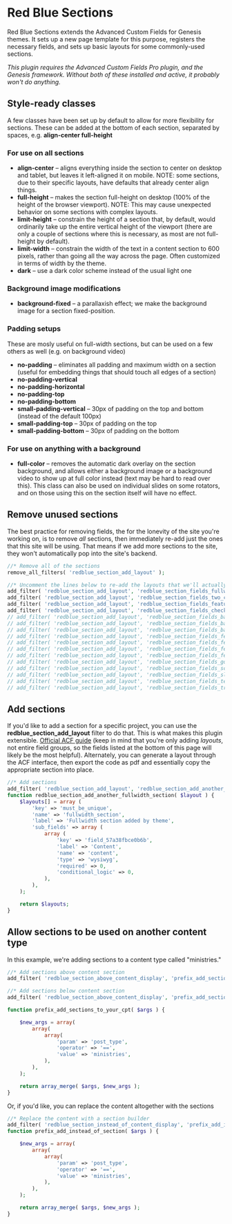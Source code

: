 # Red Blue Sections
Red Blue Sections extends the Advanced Custom Fields for Genesis themes. It sets up a new page template for this purpose, registers the necessary fields, and sets up basic layouts for some commonly-used sections.

*This plugin requires the Advanced Custom Fields Pro plugin, and the Genesis framework. Without both of these installed and active, it probably won't do anything.*


## Style-ready classes
A few classes have been set up by default to allow for more flexibility for sections. These can be added at the bottom of each section, separated by spaces, e.g. **align-center full-height**

### For use on all sections
- **align-center** – aligns everything inside the section to center on desktop and tablet, but leaves it left-aligned it on mobile. NOTE: some sections, due to their specific layouts, have defaults that already center align things.
- **full-height** – makes the section full-height on desktop (100% of the height of the browser viewport). NOTE: This may cause unexpected behavior on some sections with complex layouts.
- **limit-height** – constrain the height of a section that, by default, would ordinarily take up the entire vertical height of the viewport (there are only a couple of sections where this is necessary, as most are not full-height by default).
- **limit-width** – constrain the width of the text in a content section to 600 pixels, rather than going all the way across the page. Often customized in terms of width by the theme.
- **dark** – use a dark color scheme instead of the usual light one

### Background image modifications ###
- **background-fixed** – a parallaxish effect; we make the background image for a section fixed-position.

### Padding setups ###
These are mosly useful on full-width sections, but can be used on a few others as well (e.g. on background video)
- **no-padding** – eliminates all padding and maximum width on a section (useful for embedding things that should touch all edges of a section)
- **no-padding-vertical**
- **no-padding-horizontal**
- **no-padding-top**
- **no-padding-bottom**
- **small-padding-vertical** – 30px of padding on the top and bottom (instead of the default 100px)
- **small-padding-top** – 30px of padding on the top
- **small-padding-bottom** – 30px of padding on the bottom

### For use on anything with a background
- **full-color** – removes the automatic dark overlay on the section background, and allows either a background image or a background video to show up at full color instead (text may be hard to read over this). This class can also be used on individual slides on some rotators, and on those using this on the section itself will have no effect.


## Remove unused sections
The best practice for removing fields, the for the lonevity of the site you're working on, is to remove _all_ sections, then immediately re-add just the ones that this site will be using. That means if we add more sections to the site, they won't automatically pop into the site's backend.

```php
//* Remove all of the sections
remove_all_filters( 'redblue_section_add_layout' );

//* Uncomment the lines below to re-add the layouts that we'll actually be using
add_filter( 'redblue_section_add_layout', 'redblue_section_fields_fullwidth' );
add_filter( 'redblue_section_add_layout', 'redblue_section_fields_two_column' );
add_filter( 'redblue_section_add_layout', 'redblue_section_fields_featured_items' );
add_filter( 'redblue_section_add_layout', 'redblue_section_fields_checkerboard' );
// add_filter( 'redblue_section_add_layout', 'redblue_section_fields_background_image_slider' );
// add_filter( 'redblue_section_add_layout', 'redblue_section_fields_background_rotator' );
// add_filter( 'redblue_section_add_layout', 'redblue_section_fields_background_video' );
// add_filter( 'redblue_section_add_layout', 'redblue_section_fields_featured_items_carousel' );
// add_filter( 'redblue_section_add_layout', 'redblue_section_fields_featured_3col' );
// add_filter( 'redblue_section_add_layout', 'redblue_section_fields_featured_content_carousel' );
// add_filter( 'redblue_section_add_layout', 'redblue_section_fields_featured_content_checkerboard' );
// add_filter( 'redblue_section_add_layout', 'redblue_section_fields_google_maps' );
// add_filter( 'redblue_section_add_layout', 'redblue_section_fields_scrollspy_nav' );
// add_filter( 'redblue_section_add_layout', 'redblue_section_fields_sliding_accordion' );
// add_filter( 'redblue_section_add_layout', 'redblue_section_fields_testimonials_slider' );
// add_filter( 'redblue_section_add_layout', 'redblue_section_fields_trust_building_snippets' );

```

## Add sections

If you'd like to add a section for a specific project, you can use the **redblue_section_add_layout** filter to do that. This is what makes this plugin extensible. [Official ACF guide](https://www.advancedcustomfields.com/resources/register-fields-via-php/) (keep in mind that you're only adding *layouts*, not entire field groups, so the fields listed at the bottom of this page will likely be the most helpful). Alternately, you can generate a layout through the ACF interface, then export the code as pdf and essentially copy the appropriate section into place.

```php
//* Add sections
add_filter( 'redblue_section_add_layout', 'redblue_section_add_another_fullwidth_section' );
function redblue_section_add_another_fullwidth_section( $layout ) {
	$layouts[] = array (
	    'key' => 'must_be_unique',
	    'name' => 'fullwidth_section',
	    'label' => 'Fullwidth section added by theme',
	    'sub_fields' => array (
	        array (
	            'key' => 'field_57a38fbce0b6b',
	            'label' => 'Content',
	            'name' => 'content',
	            'type' => 'wysiwyg',
	            'required' => 0,
	            'conditional_logic' => 0,
	        ),
	    ),
	);

	return $layouts;
}
```

## Allow sections to be used on another content type
In this example, we're adding sections to a content type called "ministries."

```php
//* Add sections above content section
add_filter( 'redblue_section_above_content_display', 'prefix_add_sections_to_your_cpt', 1, 10 );

//* Add sections below content section
add_filter( 'redblue_section_above_content_display', 'prefix_add_sections_to_your_cpt', 1, 10 );

function prefix_add_sections_to_your_cpt( $args ) {

	$new_args = array(
		array(
			array(
				'param' => 'post_type',
				'operator' => '==',
				'value' => 'ministries',
			),
		),
	);

	return array_merge( $args, $new_args );
}
```

Or, if you'd like, you can replace the content altogether with the sections
```php
//* Replace the content with a section builder
add_filter( 'redblue_section_instead_of_content_display', 'prefix_add_instead_of_section', 1, 10 );
function prefix_add_instead_of_section( $args ) {

	$new_args = array(
		array(
			array(
				'param' => 'post_type',
				'operator' => '==',
				'value' => 'ministries',
			),
		),
	);

	return array_merge( $args, $new_args );
}
```
